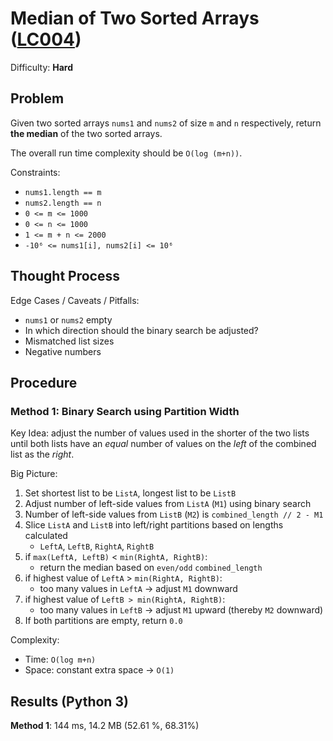 # Median of Two Sorted Arrays ([LC004](https://leetcode.com/problems/median-of-two-sorted-arrays/))
Difficulty: **Hard**

## Problem

Given two sorted arrays `nums1` and `nums2` of size `m` and `n` respectively, return **the median** of the two sorted arrays.

The overall run time complexity should be `O(log (m+n))`.

Constraints:
- `nums1.length == m`
- `nums2.length == n`
- `0 <= m <= 1000`
- `0 <= n <= 1000`
- `1 <= m + n <= 2000`
- `-10⁶ <= nums1[i], nums2[i] <= 10⁶`

## Thought Process

Edge Cases / Caveats / Pitfalls:
- `nums1` or `nums2` empty
- In which direction should the binary search be adjusted?
- Mismatched list sizes
- Negative numbers

## Procedure

### Method 1: Binary Search using Partition Width

Key Idea: adjust the number of values used in the shorter of the two lists until both lists have an *equal* number of values on the *left* of the combined list as the *right*.

Big Picture:
1. Set shortest list to be `ListA`, longest list to be `ListB`
2. Adjust number of left-side values from `ListA` (`M1`) using binary search
3. Number of left-side values from `ListB` (`M2`) is `combined_length // 2 - M1`
4. Slice `ListA` and `ListB` into left/right partitions based on lengths calculated
    - `LeftA`, `LeftB`, `RightA`, `RightB`
5. if `max(LeftA, LeftB)` < `min(RightA, RightB)`:
    - return the median based on `even/odd` `combined_length`
6. if highest value of `LeftA` > `min(RightA, RightB)`:
    - too many values in `LeftA` -> adjust `M1` downward
7. if highest value of `LeftB > min(RightA, RightB)`:
    - too many values in `LeftB` -> adjust `M1` upward (thereby `M2` downward)
8. If both partitions are empty, return `0.0`

Complexity:
- Time: `O(log m+n)`
- Space: constant extra space -> `O(1)`

## Results (Python 3)

**Method 1**: 144 ms, 14.2 MB (52.61 %, 68.31%)
